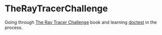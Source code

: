 # TheRayTracerChallenge
Going through [The Ray Tracer Challenge](https://pragprog.com/book/jbtracer/the-ray-tracer-challenge) book and learning [doctest](https://github.com/onqtam/doctest) in the process.
